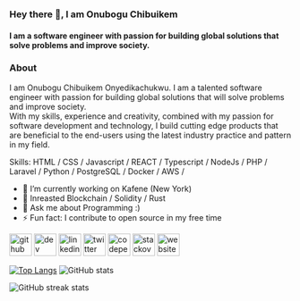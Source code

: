 ### Hey there 👋, I am Onubogu Chibuikem
#### I am a software engineer with passion for building global solutions that solve problems and improve society. 

### About

I am Onubogu Chibuikem Onyedikachukwu. I am a talented software engineer with passion for building global solutions that will solve problems and improve society.   
With my skills, experience and creativity, combined with my passion for software development and technology, I build cutting edge products that are beneficial to the end-users using the latest industry practice and pattern in my field. 


Skills:  HTML / CSS / Javascript / REACT / Typescript / NodeJs / PHP / Laravel / Python / PostgreSQL / Docker / AWS / 

- 🔭 I’m currently working on Kafene (New York)
- 🌱 Inreasted Blockchain / Solidity / Rust
- 💬 Ask me about Programming :)
- ⚡ Fun fact: I contribute to open source in my free time   



[<img src='https://cdn.jsdelivr.net/npm/simple-icons@3.0.1/icons/github.svg' alt='github' height='40'>](https://github.com/cipher-tech)  [<img src='https://cdn.jsdelivr.net/npm/simple-icons@3.0.1/icons/hashnode.svg' alt='dev' height='40'>](https://hashnode.com/@chibuikem-nick)  [<img src='https://cdn.jsdelivr.net/npm/simple-icons@3.0.1/icons/linkedin.svg' alt='linkedin' height='40'>](https://www.linkedin.com/in/https://www.linkedin.com/in/onubogu-chibuikem-883711159//)  [<img src='https://cdn.jsdelivr.net/npm/simple-icons@3.0.1/icons/twitter.svg' alt='twitter' height='40'>](https://twitter.com/https://twitter.com/Chibuikem_Nick)  [<img src='https://cdn.jsdelivr.net/npm/simple-icons@3.0.1/icons/codepen.svg' alt='codepen' height='40'>](https://codepen.io/https://codepen.io/cipher-tech)  [<img src='https://cdn.jsdelivr.net/npm/simple-icons@3.0.1/icons/stackoverflow.svg' alt='stackoverflow' height='40'>](https://stackoverflow.com/users/https://stackoverflow.com/users/14396925/nick-chibuikem)  [<img src='https://cdn.jsdelivr.net/npm/simple-icons@3.0.1/icons/icloud.svg' alt='website' height='40'>](https://potfoilo.vercel.app/)  

[![Top Langs](https://github-readme-stats.vercel.app/api/top-langs/?username=cipher-tech)](https://github.com/anuraghazra/github-readme-stats)  ![GitHub stats](https://github-readme-stats.vercel.app/api?username=cipher-tech&show_icons=true&count_private=true)  

![GitHub streak stats](https://github-readme-streak-stats.herokuapp.com/?user=cipher-tech)  
